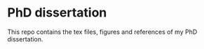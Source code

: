 # PhD dissertation

This repo contains the tex files, figures and references of my PhD 
dissertation.

